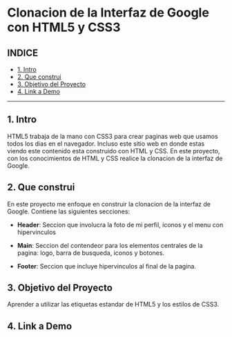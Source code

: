 #  Clonacion de la Interfaz de Google con  HTML5 y CSS3

## **INDICE**

* [1. Intro](#)
* [2. Que construi](#)
* [3. Objetivo del Proyecto](#)
* [4. Link a Demo](#)

****

## 1. Intro

HTML5 trabaja de la mano con CSS3 para crear paginas web que usamos todos los dias en el navegador. Incluso este sitio web en donde estas viendo este contenido esta construido con HTML y CSS. En este proyecto, con los conocimientos de HTML y CSS realice la clonacion de la interfaz de Google.

## 2. Que construi

En este proyecto me enfoque en construir la clonacion de la interfaz de Google. Contiene las siguientes secciones:

* **Header**: Seccion que involucra la foto de mi perfil, iconos y el menu con hipervinculos

* **Main**: Seccion del contendeor para los elementos centrales de la pagina: logo, barra de busqueda, iconos y botones.

* **Footer**: Seccion que incluye hipervinculos al final de la pagina.

## 3. Objetivo del Proyecto
Aprender a utilizar las etiquetas estandar de HTML5 y los estilos de CSS3.

## 4. Link a Demo
